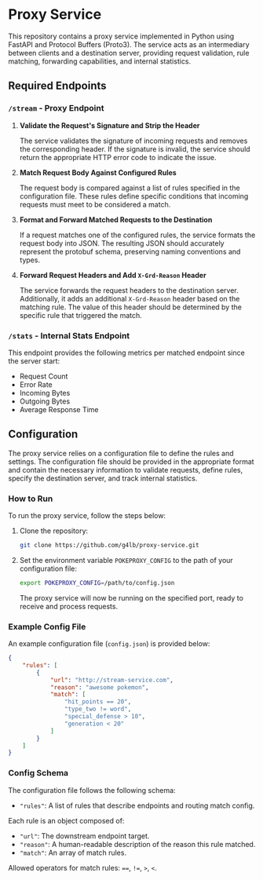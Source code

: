 # Proxy Service

This repository contains a proxy service implemented in Python using FastAPI and Protocol Buffers (Proto3). The service acts as an intermediary between clients and a destination server, providing request validation, rule matching, forwarding capabilities, and internal statistics.

## Required Endpoints

### `/stream` - Proxy Endpoint

1. **Validate the Request's Signature and Strip the Header**

   The service validates the signature of incoming requests and removes the corresponding header. If the signature is invalid, the service should return the appropriate HTTP error code to indicate the issue.

2. **Match Request Body Against Configured Rules**

   The request body is compared against a list of rules specified in the configuration file. These rules define specific conditions that incoming requests must meet to be considered a match.

3. **Format and Forward Matched Requests to the Destination**

   If a request matches one of the configured rules, the service formats the request body into JSON. The resulting JSON should accurately represent the protobuf schema, preserving naming conventions and types.

4. **Forward Request Headers and Add `X-Grd-Reason` Header**

   The service forwards the request headers to the destination server. Additionally, it adds an additional `X-Grd-Reason` header based on the matching rule. The value of this header should be determined by the specific rule that triggered the match.

### `/stats` - Internal Stats Endpoint

This endpoint provides the following metrics per matched endpoint since the server start:

- Request Count
- Error Rate
- Incoming Bytes
- Outgoing Bytes
- Average Response Time

## Configuration

The proxy service relies on a configuration file to define the rules and settings. The configuration file should be provided in the appropriate format and contain the necessary information to validate requests, define rules, specify the destination server, and track internal statistics.

### How to Run

To run the proxy service, follow the steps below:

1. Clone the repository:

   ```bash
   git clone https://github.com/g4lb/proxy-service.git
   ```

2. Set the environment variable `POKEPROXY_CONFIG` to the path of your configuration file:

   ```bash
   export POKEPROXY_CONFIG=/path/to/config.json
   ```

   The proxy service will now be running on the specified port, ready to receive and process requests.

### Example Config File

An example configuration file (`config.json`) is provided below:

```json
{
	"rules": [
		{
			"url": "http://stream-service.com",
			"reason": "awesome pokemon",
			"match": [
				"hit_points == 20",
				"type_two != word",
				"special_defense > 10",
				"generation < 20"
			]
		}
	]
}
```

### Config Schema

The configuration file follows the following schema:

- `"rules"`: A list of rules that describe endpoints and routing match config.

Each rule is an object composed of:

- `"url"`: The downstream endpoint target.
- `"reason"`: A human-readable description of the reason this rule matched.
- `"match"`: An array of match rules.

Allowed operators for match rules: `==`, `!=`, `>`, `<`.
